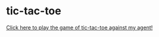 # tic-tac-toe

[Click here to play the game of tic-tac-toe against my agent!](https://teyuanliu.github.io/tic-tac-toe/)
